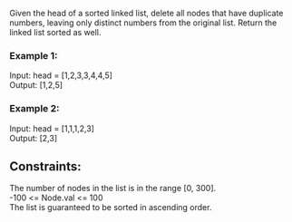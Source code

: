 Given the head of a sorted linked list, delete all nodes that have duplicate numbers, leaving only distinct numbers from the original list. Return the linked list sorted as well.  

 

### Example 1:  


Input: head = [1,2,3,3,4,4,5]  
Output: [1,2,5]  
### Example 2:  


Input: head = [1,1,1,2,3]  
Output: [2,3]  
 

## Constraints:  

The number of nodes in the list is in the range [0, 300].  
-100 <= Node.val <= 100  
The list is guaranteed to be sorted in ascending order.  
